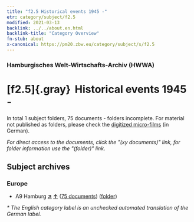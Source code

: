 ```yaml
---
title: "f2.5 Historical events 1945 -"
etr: category/subject/f2.5
modified: 2021-03-13
backlink: ../../about.en.html
backlink-title: "Category Overview"
fn-stub: about
x-canonical: https://pm20.zbw.eu/category/subject/s/f2.5
---
```


### Hamburgisches Welt-Wirtschafts-Archiv (HWWA)
# [f2.5]{.gray}&#8201; Historical events 1945 -&#160; 





In total 1 subject folders, 75 documents - folders incomplete.
For material not published as folders, please check the [digitized micro-films](/film/h1_sh.de.html) (in German).

_For direct access to the documents, click the "(xy documents)" link, for folder information use the "(folder)" link._

## Subject archives



### Europe

- A9 Hamburg [**&nearr;**](../../../geo/i/140905/about.en.html "Hamburg (all folders)") [**&uarr;**](../../../geo/about.en.html#A9 "Country category system") (<a href="https://pm20.zbw.eu/dfgview/sh/140905,185631" title="about: Hamburg : Historical events 1945 -" target="_blank">75 documents</a>) ([folder](../../../../folder/sh/1409xx/140905/1856xx/185631/about.en.html))


_* The English category label is an unchecked automated translation of the German label._

